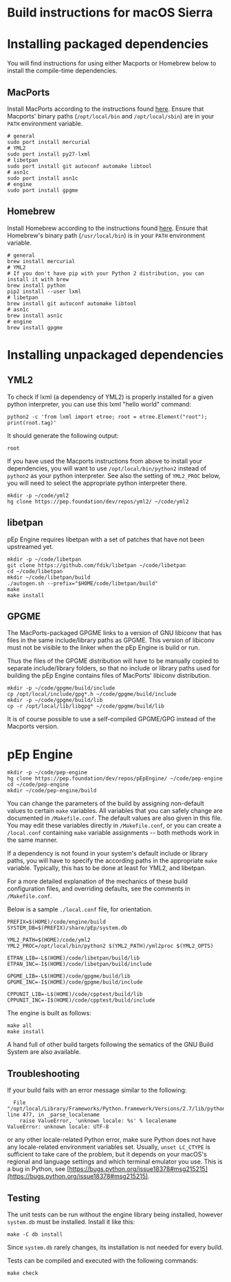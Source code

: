 <!-- Copyright 2015-2017, pEp foundation, Switzerland
This file is part of the pEp Engine
This file may be used under the terms of the Creative Commons Attribution-ShareAlike 3.0 Unported (CC BY-SA 3.0) License
See CC_BY-SA.txt -->

# Build instructions for macOS Sierra


# Installing packaged dependencies
You will find instructions for using either Macports or Homebrew below to install the compile-time dependencies.

## MacPorts
Install MacPorts according to the instructions found [here](https://www.macports.org/install.php).
Ensure that Macports' binary paths (`/opt/local/bin` and `/opt/local/sbin`) are in your `PATH` environment variable.

~~~
# general
sudo port install mercurial
# YML2
sudo port install py27-lxml
# libetpan
sudo port install git autoconf automake libtool
# asn1c
sudo port install asn1c
# engine
sudo port install gpgme
~~~

## Homebrew
Install Homebrew according to the instructions found [here](https://docs.brew.sh/Installation.html).
Ensure that Homebrew's binary path (`/usr/local/bin`) is in your `PATH` environment variable.

~~~
# general
brew install mercurial
# YML2
# If you don't have pip with your Python 2 distribution, you can install it with brew
brew install python
pip2 install --user lxml
# libetpan
brew install git autoconf automake libtool
# asn1c
brew install asn1c
# engine
brew install gpgme
~~~


# Installing unpackaged dependencies
## YML2
To check if lxml (a dependency of YML2) is properly installed for a given python interpreter, you can use this lxml "hello world" command:

~~~
python2 -c 'from lxml import etree; root = etree.Element("root"); print(root.tag)'
~~~

It should generate the following output:

~~~
root
~~~

If you have used the Macports instructions from above to install your dependencies, you will want to use `/opt/local/bin/python2` instead of `python2` as your python interpreter. See also the setting of `YML2_PROC` below, you will need to select the appropriate python interpreter there.

~~~
mkdir -p ~/code/yml2
hg clone https://pep.foundation/dev/repos/yml2/ ~/code/yml2
~~~

## libetpan
pEp Engine requires libetpan with a set of patches that have not been upstreamed yet.

~~~
mkdir -p ~/code/libetpan
git clone https://github.com/fdik/libetpan ~/code/libetpan
cd ~/code/libetpan
mkdir ~/code/libetpan/build
./autogen.sh --prefix="$HOME/code/libetpan/build"
make
make install
~~~

## GPGME
The MacPorts-packaged GPGME links to a version of GNU libiconv that has files in the same include/library paths as GPGME. This version of libiconv must not be visible to the linker when the pEp Engine is build or run.

Thus the files of the GPGME distribution will have to be manually copied to separate include/library folders, so that no include or library paths used for building the pEp Engine contains files of MacPorts' libiconv distribution.

~~~
mkdir -p ~/code/gpgme/build/include
cp /opt/local/include/gpg*.h ~/code/gpgme/build/include
mkdir -p ~/code/gpgme/build/lib
cp -r /opt/local/lib/libgpg* ~/code/gpgme/build/lib
~~~

It is of course possible to use a self-compiled GPGME/GPG instead of the Macports version.


# pEp Engine
~~~
mkdir -p ~/code/pep-engine
hg clone https://pep.foundation/dev/repos/pEpEngine/ ~/code/pep-engine
cd ~/code/pep-engine
mkdir ~/code/pep-engine/build
~~~

You can change the parameters of the build by assigning non-default values to certain `make` variables.
All variables that you can safely change are documented in `/Makefile.conf`. The default values are also given in this file.
You may edit these variables directly in `/Makefile.conf`, or you can create a `/local.conf` containing `make` variable assignments -- both methods work in the same manner.

If a dependency is not found in your system's default include or library paths, you will have to specify the according paths in the appropriate `make` variable. Typically, this has to be done at least for YML2, and libetpan.

For a more detailed explanation of the mechanics of these build configuration files, and overriding defaults, see the comments in `/Makefile.conf`.

Below is a sample `./local.conf` file, for orientation.

~~~
PREFIX=$(HOME)/code/engine/build
SYSTEM_DB=$(PREFIX)/share/pEp/system.db

YML2_PATH=$(HOME)/code/yml2
YML2_PROC=/opt/local/bin/python2 $(YML2_PATH)/yml2proc $(YML2_OPTS)

ETPAN_LIB=-L$(HOME)/code/libetpan/build/lib
ETPAN_INC=-I$(HOME)/code/libetpan/build/include

GPGME_LIB=-L$(HOME)/code/gpgme/build/lib
GPGME_INC=-I$(HOME)/code/gpgme/build/include

CPPUNIT_LIB=-L$(HOME)/code/cpptest/build/lib
CPPUNIT_INC=-I$(HOME)/code/cpptest/build/include
~~~

The engine is built as follows:

~~~
make all
make install
~~~

A hand full of other build targets following the sematics of the GNU Build System are also available.

## Troubleshooting
If your build fails with an error message similar to the following:

~~~
  File "/opt/local/Library/Frameworks/Python.framework/Versions/2.7/lib/python2.7/locale.py", line 477, in _parse_localename
    raise ValueError, 'unknown locale: %s' % localename
ValueError: unknown locale: UTF-8
~~~

or any other locale-related Python error, make sure Python does not have any locale-related environment variables set.
Usually, `unset LC_CTYPE` is sufficient to take care of the problem, but it depends on your macOS's regional and language settings and which terminal emulator you use.
This is a bug in Python, see [https://bugs.python.org/issue18378#msg215215](https://bugs.python.org/issue18378#msg215215).

## Testing
The unit tests can be run without the engine library being installed, however `system.db` must be installed. Install it like this:

~~~
make -C db install
~~~

Since `system.db` rarely changes, its installation is not needed for every build.

Tests can be compiled and executed with the following commands:

~~~
make check
~~~
